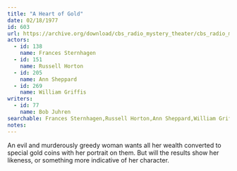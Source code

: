 ```yaml
---
title: "A Heart of Gold"
date: 02/18/1977
id: 603
url: https://archive.org/download/cbs_radio_mystery_theater/cbs_radio_mystery_theater-0601-0650.zip/cbs_radio_mystery_theater-0601-0650%2Fcbsrmt_0603_a_heart_of_gold.mp3
actors:  
  - id: 138
    name: Frances Sternhagen  
  - id: 151
    name: Russell Horton  
  - id: 205
    name: Ann Sheppard  
  - id: 269
    name: William Griffis
writers:  
  - id: 77
    name: Bob Juhren
searchable: Frances Sternhagen,Russell Horton,Ann Sheppard,William Griffis Bob Juhren
notes:  
---
```

An evil and murderously greedy woman wants all her wealth converted to special gold coins with her portrait on them. But will the results show her likeness, or something more indicative of her character.